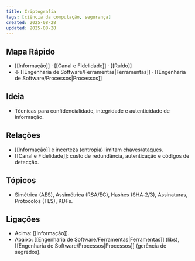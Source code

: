 ```yaml
---
title: Criptografia
tags: [ciência da computação, segurança]
created: 2025-08-28
updated: 2025-08-28
---
```


## Mapa Rápido
- [[Informação]] · [[Canal e Fidelidade]] · [[Ruído]]
- ↓ [[Engenharia de Software/Ferramentas|Ferramentas]] · [[Engenharia de Software/Processos|Processos]]

## Ideia
- Técnicas para confidencialidade, integridade e autenticidade de informação.

## Relações
- [[Informação]] e incerteza (entropia) limitam chaves/ataques.
- [[Canal e Fidelidade]]: custo de redundância, autenticação e códigos de detecção.

## Tópicos
- Simétrica (AES), Assimétrica (RSA/EC), Hashes (SHA‑2/3), Assinaturas, Protocolos (TLS), KDFs.

## Ligações
- Acima: [[Informação]].
- Abaixo: [[Engenharia de Software/Ferramentas|Ferramentas]] (libs), [[Engenharia de Software/Processos|Processos]] (gerência de segredos).
